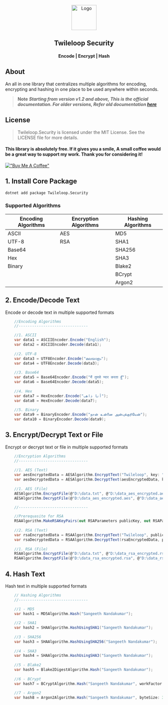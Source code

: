 ﻿<!-- PROJECT LOGO -->
<br />
<div align="center">
  <a href="https://github.com/sangeethnandakumar/Twileloop.Security">
    <img src="https://iili.io/HUE81eI.png" alt="Logo" width="80" height="80">
  </a>

  <h2 align="center"> Twileloop Security </h2>
  <h4 align="center"> Encode | Encrypt | Hash </h4>
</div>

## About
An all in one library that centralizes multiple algorithms for encoding, encrypting and hashing in one place to be used anywhere within seconds.

> **Note**
> ***Starting from version v1.2 and above, This is the official documentation. For older versions, Refer old documentation <a href="https://github.com/sangeethnandakumar/Twileloop.Security/blob/master/README_Old.md">
    here
  </a>***

## License
> Twileloop.Security is licensed under the MIT License. See the LICENSE file for more details.

#### This library is absolutely free. If it gives you a smile, A small coffee would be a great way to support my work. Thank you for considering it!
[!["Buy Me A Coffee"](https://www.buymeacoffee.com/assets/img/custom_images/orange_img.png)](https://www.buymeacoffee.com/sangeethnanda)


## 1. Install Core Package
```bash
dotnet add package Twileloop.Security
```

### Supported Algorithms

| Encoding Algorithms | Encryption Algorithms | Hashing Algorithms
| ---      | ---       | ---
| ASCII | AES | MD5
| UTF-8 | RSA | SHA1
| Base64 | | SHA256
| Hex | | SHA3
| Binary | | Blake2
| | | BCrypt
| | | Argon2


## 2. Encode/Decode Text
Encode or decode text in multiple supported formats

```csharp
    //Encoding Algorithms
    //-------------------------------

    //1. ASCII
    var data1 = ASCIIEncoder.Encode("English");
    var data2 = ASCIIEncoder.Decode(data1);
    
    //2. UTF-8
    var data3 = UTF8Encoder.Encode("മലയാളം");
    var data4 = UTF8Encoder.Decode(data3);
    
    //3. Base64
    var data5 = Base64Encoder.Encode("मैं तुमसे प्यार करता हूँ");
    var data6 = Base64Encoder.Decode(data5);
    
    //4. Hex
    var data7 = HexEncoder.Encode("أنا ذاهب");
    var data8 = HexEncoder.Decode(data7);
    
    //5. Binary
    var data9 = BinaryEncoder.Encode("நான் உன்னை அன்புக்குரியேன்");
    var data10 = BinaryEncoder.Decode(data9);
```

## 3. Encrypt/Decrypt Text or File
Encrypt or decrypt text or file in multiple supported formats

```csharp
    //Encryption Algorithms
    //-------------------------------
    
    //1. AES (Text)
    var aesEncryptedData = AESAlgorithm.EncryptText("Twileloop", key: "1234", iv: "1234567890123456");
    var aesDecryptedData = AESAlgorithm.DecryptText(aesEncryptedData, key: "1234", iv: "1234567890123456");
    
    //1. AES (File)
    AESAlgorithm.EncryptFile(@"D:\data.txt", @"D:\data_aes_encrypted.aes", key: "1234", iv: "1234567890123456");
    AESAlgorithm.DecryptFile(@"D:\data_aes_encrypted.aes", @"D:\data_aes_decrypted.txt", key: "1234", iv: "1234567890123456");

    //-------------------------------

    //Prerequasite for RSA
    RSAAlgorithm.MakeRSAKeyPairs(out RSAParameters publicKey, out RSAParameters privateKey);
    
    //2. RSA (Text)    
    var rsaEncryptedData = RSAAlgorithm.EncryptText("Twileloop", publicKey);
    var rsaDecryptedData = RSAAlgorithm.DecryptText(rsaEncryptedData, privateKey);
    
    //1. RSA (File)
    RSAAlgorithm.EncryptFile(@"D:\data.txt", @"D:\data_rsa_encrypted.rsa", publicKey);
    RSAAlgorithm.DecryptFile(@"D:\data_rsa_encrypted.rsa", @"D:\data_rsa_decrypted.txt", privateKey);
```

## 4. Hash Text
Hash text in multiple supported formats

```csharp
    // Hashing Algorithms
    //-------------------------------

    //1 - MD5
    var hash1 = MD5Algorithm.Hash("Sangeeth Nandakumar");
    
    //2 - SHA1
    var hash2 = SHAAlgorithm.HashUsingSHA1("Sangeeth Nandakumar");
    
    //3 - SHA256 
    var hash3 = SHAAlgorithm.HashUsingSHA256("Sangeeth Nandakumar");
    
    //4 - SHA3 
    var hash4 = SHAAlgorithm.HashUsingSHA3("Sangeeth Nandakumar");
    
    //5 - Blake2 
    var hash5 = Blake2DigestAlgorithm.Hash("Sangeeth Nandakumar");
    
    //6 - BCrypt 
    var hash7 = BCryptAlgorithm.Hash("Sangeeth Nandakumar", workFactor: 11);
    
    //7 - Argon2
    var hash8 = Argon2Algorithm.Hash("Sangeeth Nandakumar", byteSize: 32, iterations: 1, memorySizeKB: 4096, degreeOfParallelism: 1);
```
